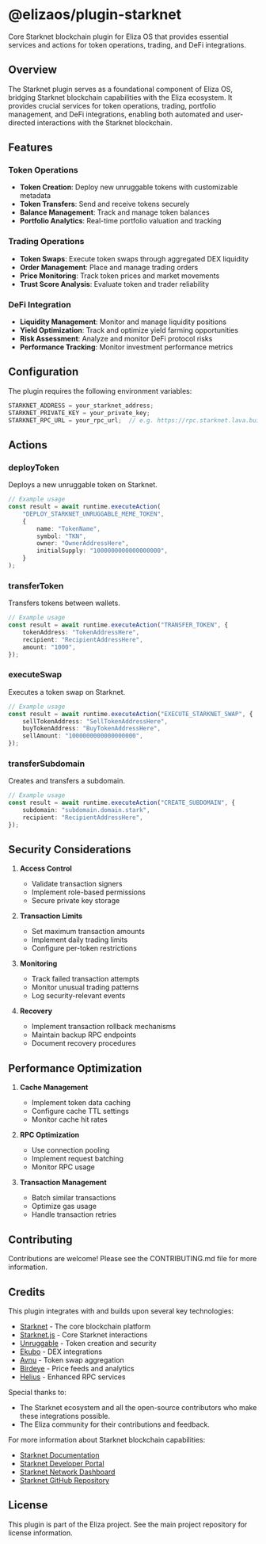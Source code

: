 # @elizaos/plugin-starknet

Core Starknet blockchain plugin for Eliza OS that provides essential services and actions for token operations, trading, and DeFi integrations.

## Overview

The Starknet plugin serves as a foundational component of Eliza OS, bridging Starknet blockchain capabilities with the Eliza ecosystem. It provides crucial services for token operations, trading, portfolio management, and DeFi integrations, enabling both automated and user-directed interactions with the Starknet blockchain.

## Features

### Token Operations

- **Token Creation**: Deploy new unruggable tokens with customizable metadata
- **Token Transfers**: Send and receive tokens securely
- **Balance Management**: Track and manage token balances
- **Portfolio Analytics**: Real-time portfolio valuation and tracking

### Trading Operations

- **Token Swaps**: Execute token swaps through aggregated DEX liquidity
- **Order Management**: Place and manage trading orders
- **Price Monitoring**: Track token prices and market movements
- **Trust Score Analysis**: Evaluate token and trader reliability

### DeFi Integration

- **Liquidity Management**: Monitor and manage liquidity positions
- **Yield Optimization**: Track and optimize yield farming opportunities
- **Risk Assessment**: Analyze and monitor DeFi protocol risks
- **Performance Tracking**: Monitor investment performance metrics

## Configuration

The plugin requires the following environment variables:

```typescript
STARKNET_ADDRESS = your_starknet_address;
STARKNET_PRIVATE_KEY = your_private_key;
STARKNET_RPC_URL = your_rpc_url;  // e.g. https://rpc.starknet.lava.build
```

## Actions

### deployToken

Deploys a new unruggable token on Starknet.

```typescript
// Example usage
const result = await runtime.executeAction(
    "DEPLOY_STARKNET_UNRUGGABLE_MEME_TOKEN",
    {
        name: "TokenName",
        symbol: "TKN",
        owner: "OwnerAddressHere",
        initialSupply: "1000000000000000000",
    }
);
```

### transferToken

Transfers tokens between wallets.

```typescript
// Example usage
const result = await runtime.executeAction("TRANSFER_TOKEN", {
    tokenAddress: "TokenAddressHere",
    recipient: "RecipientAddressHere",
    amount: "1000",
});
```

### executeSwap

Executes a token swap on Starknet.

```typescript
// Example usage
const result = await runtime.executeAction("EXECUTE_STARKNET_SWAP", {
    sellTokenAddress: "SellTokenAddressHere",
    buyTokenAddress: "BuyTokenAddressHere",
    sellAmount: "1000000000000000000",
});
```

### transferSubdomain

Creates and transfers a subdomain.

```typescript
// Example usage
const result = await runtime.executeAction("CREATE_SUBDOMAIN", {
    subdomain: "subdomain.domain.stark",
    recipient: "RecipientAddressHere",
});
```

## Security Considerations

1. **Access Control**

    - Validate transaction signers
    - Implement role-based permissions
    - Secure private key storage

2. **Transaction Limits**

    - Set maximum transaction amounts
    - Implement daily trading limits
    - Configure per-token restrictions

3. **Monitoring**

    - Track failed transaction attempts
    - Monitor unusual trading patterns
    - Log security-relevant events

4. **Recovery**
    - Implement transaction rollback mechanisms
    - Maintain backup RPC endpoints
    - Document recovery procedures

## Performance Optimization

1. **Cache Management**

    - Implement token data caching
    - Configure cache TTL settings
    - Monitor cache hit rates

2. **RPC Optimization**

    - Use connection pooling
    - Implement request batching
    - Monitor RPC usage

3. **Transaction Management**
    - Batch similar transactions
    - Optimize gas usage
    - Handle transaction retries

## Contributing

Contributions are welcome! Please see the CONTRIBUTING.md file for more information.

## Credits

This plugin integrates with and builds upon several key technologies:

- [Starknet](https://starknet.io/) - The core blockchain platform
- [Starknet.js](https://github.com/starknet-io/starknet.js) - Core Starknet interactions
- [Unruggable](https://unruggable.meme/) - Token creation and security
- [Ekubo](https://www.ekubo.org/) - DEX integrations
- [Avnu](https://avnu.fi/) - Token swap aggregation
- [Birdeye](https://birdeye.so/) - Price feeds and analytics
- [Helius](https://helius.xyz/) - Enhanced RPC services

Special thanks to:

- The Starknet ecosystem and all the open-source contributors who make these integrations possible.
- The Eliza community for their contributions and feedback.

For more information about Starknet blockchain capabilities:

- [Starknet Documentation](https://docs.starknet.io/)
- [Starknet Developer Portal](https://starknet.io/developers)
- [Starknet Network Dashboard](https://starknet.io/dashboard)
- [Starknet GitHub Repository](https://github.com/starkware-libs/starknet)

## License

This plugin is part of the Eliza project. See the main project repository for license information.
